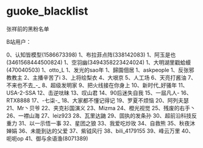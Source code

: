 # guoke_blacklist
张祥前的黑粉名单

B站用户：

0、认知皆模型(1586673398)
1、布拉菲点阵(338142083)
1、阿玉是也(3461568444500824)
1、空羽幽(3494358223424024)
1、大明湖里戳蛤蟆(470040503)
1、otto_L
1、发光的sao年
1、歸園佃居
1、askpeople
1、反张邪教教主
2、主播辛苦了i
3、上将绘梨衣
4、大垠京
5、人工场
6、天亮打酱油
7、不来也不去_-_
8、超级发明家
9、把火线接在你身上
10、新时代_好骚年
11、USA-2-SSA
12、击逆呔昧
13、叹山君
14、90后迷失自我
15、一屆凡人-
16、RTX8888
17、-七柒-_
18、大家都不懂记得记
19、罗夏不烦恼
20、阿列夫瑟
21、Mr丶贝爷
22、夹克衫国演义
23、Mizma
24、橙光视觉
25、残废的右手丶
26、一襟山海
27、leiz923
28、瓦里达鼬
29、固执的发条孙
30、超前沿科技反重力
31、以一示悟一事
32、星团之狼
33、我爱吃炒玫
34、自救熊
35、秋夜沐婵娟
36、未能到达的父爱
37、紫钺风行
38、bili_4179155
39、峰云万里
40、呃呃op
41、御与余语渔(8071389)

